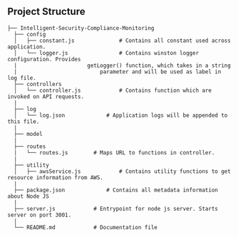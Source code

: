 ## Project Structure


   	├── Intelligent-Security-Compliance-Monitoring
      ├── config
      │   ├── constant.js       	   # Contains all constant used across application. 
      │   └── logger.js         	   # Contains winston logger configuration. Provides 	
      |					     getLogger() function, which takes in a string  	  		
      |	    			  	     parameter and will be used as label in log file.
      ├── controllers
      │   └── controller.js     	   # Contains function which are invoked on API requests. 
      |
      ├── log
      │   └── log.json			   # Application logs will be appended to this file.
      |
      ├── model
      |
      ├── routes
      |	  └── routes.js		   # Maps URL to functions in controller.
      |
      ├── utility
      │   ├── awsService.js     	   # Contains utility functions to get resource information from AWS. 
      |
      ├── package.json        	   # Contains all metadata information about Node JS
      |
      ├── server.js			   # Entrypoint for node js server. Starts server on port 3001.
      |
      └── README.md			   # Documentation file   
